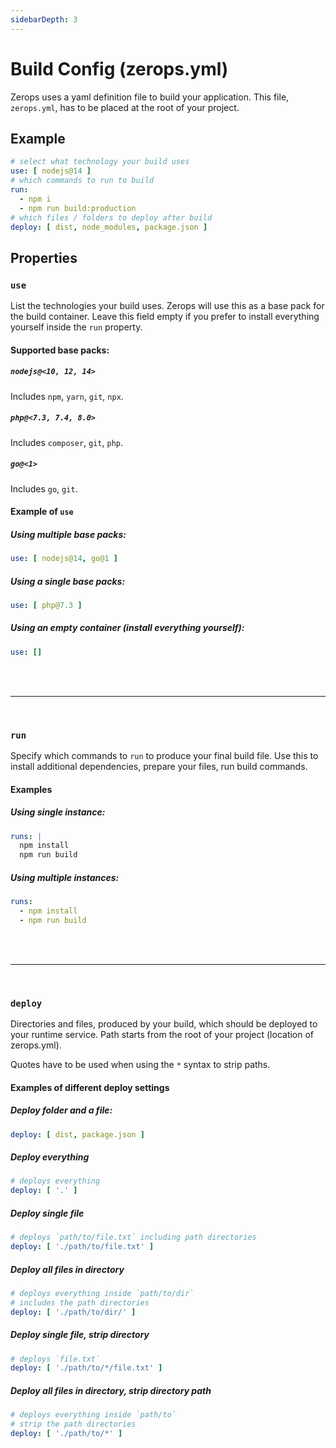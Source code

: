 ```yaml
---
sidebarDepth: 3
---
```


# Build Config (zerops.yml)

Zerops uses a yaml definition file to build your application. This file, `zerops.yml`, has to be placed at the root of your project.

## Example

```yaml
# select what technology your build uses
use: [ nodejs@14 ]
# which commands to run to build
run:
  - npm i
  - npm run build:production
# which files / folders to deploy after build
deploy: [ dist, node_modules, package.json ]
```

## Properties

### `use`

List the technologies your build uses. Zerops will use this as a base pack for the build container. Leave this field empty if you prefer to install everything yourself inside the `run` property.

#### Supported base packs:

##### `nodejs@<10, 12, 14>`
Includes `npm`, `yarn`, `git`, `npx`.

##### `php@<7.3, 7.4, 8.0>`
Includes `composer`, `git`, `php`.

##### `go@<1>`
Includes `go`, `git`.

#### Example of `use`

##### Using multiple base packs:

```yaml
use: [ nodejs@14, go@1 ]
```

##### Using a single base packs:
```yaml
use: [ php@7.3 ]
```

##### Using an empty container (install everything yourself):
```yaml
use: []
```

<br />
<br />

---

<br />

### `run`

Specify which commands to `run` to produce your final build file. Use this to install additional dependencies, prepare your files, run build commands.

#### Examples

##### Using single instance:

```yaml
runs: |
  npm install
  npm run build
```

##### Using multiple instances:

```yaml
runs:
  - npm install
  - npm run build
```

<br />
<br />

---

<br />

### `deploy`

Directories and files, produced by your build, which should be deployed to your runtime service. Path starts from the root of your project (location of zerops.yml).

Quotes have to be used when using the `*` syntax to strip paths.

#### Examples of different deploy settings

##### Deploy folder and a file:

```yaml
deploy: [ dist, package.json ]
```

##### Deploy **everything**

```yaml
# deploys everything
deploy: [ '.' ]
```

##### Deploy single file

```yaml
# deploys `path/to/file.txt` including path directories
deploy: [ './path/to/file.txt' ]
```

##### Deploy all files in directory

```yaml
# deploys everything inside `path/to/dir`
# includes the path directories
deploy: [ './path/to/dir/' ]
```

##### Deploy single file, strip directory

```yaml
# deploys `file.txt`
deploy: [ './path/to/*/file.txt' ]
```

##### Deploy all files in directory, strip directory path

```yaml
# deploys everything inside `path/to`
# strip the path directories
deploy: [ './path/to/*' ]
```
